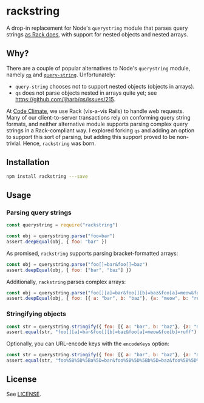 # rackstring

A drop-in replacement for Node's `querystring` module that parses query strings [as Rack does](https://github.com/rack/rack/blob/master/lib/rack/query_parser.rb), with support for nested objects and nested arrays.

## Why?

There are a couple of popular alternatives to Node's `querystring` module, namely [`qs`](https://github.com/ljharb/qs) and [`query-string`](https://github.com/sindresorhus/query-string). Unfortunately:
- `query-string` chooses not to support nested objects (objects in arrays).
- `qs` does not parse objects nested in arrays quite yet; see https://github.com/ljharb/qs/issues/215.

At [Code Climate](https://codeclimate.com), we use Rack (vis-a-vis Rails) to handle web requests. Many of our client-to-server transactions rely on conforming query string formats, and neither alternative module supports parsing complex query strings in a Rack-compliant way. I explored forking `qs` and adding an option to support this sort of parsing, but adding this support proved to be non-trivial. Hence, `rackstring` was born.

## Installation

```sh
npm install rackstring ---save
```

## Usage

### Parsing query strings

```js
const querystring = require("rackstring")

const obj = querystring.parse("foo=bar")
assert.deepEqual(obj, { foo: "bar" })
```

As promised, `rackstring` supports parsing bracket-formatted arrays:

```js
const obj = querystring.parse("foo[]=bar&foo[]=baz")
assert.deepEqual(obj, { foo: ["bar", "baz"] })
```

Additionally, `rackstring` parses complex arrays:

```js
const obj = querystring.parse("foo[][a]=bar&foo[][b]=baz&foo[a]=meow&foo[b]=ruff")
assert.deepEqual(obj, { foo: [{ a: "bar", b: "baz"}, {a: "meow", b: "ruff"}] })
```

### Stringifying objects

```js
const str = querystring.stringify({ foo: [{ a: "bar", b: "baz"}, {a: "meow", b: "ruff"}] })
assert.equal(str, "foo[][a]=bar&foo[][b]=baz&foo[a]=meow&foo[b]=ruff")
```

Optionally, you can URL-encode keys with the `encodeKeys` option:

```js
const str = querystring.stringify({ foo: [{ a: "bar", b: "baz"}, {a: "meow", b: "ruff"}] }, { encodeKeys: true })
assert.equal(str, "foo%5B%5D%5Ba%5D=bar&foo%5B%5D%5Bb%5D=baz&foo%5B%5D%5Ba%5D=meow&foo%5B%5D%5Bb%5D=ruff")
```

## License

See [LICENSE](LICENSE).
